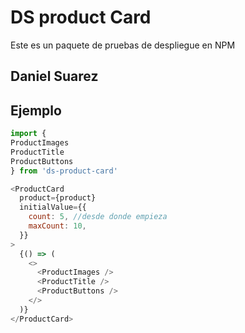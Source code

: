# DS product Card

Este es un paquete de pruebas de despliegue en NPM

## Daniel Suarez

## Ejemplo

```javascript
import {
ProductImages
ProductTitle
ProductButtons
} from 'ds-product-card'
```

```javascript
<ProductCard
  product={product}
  initialValue={{
    count: 5, //desde donde empieza
    maxCount: 10,
  }}
>
  {() => (
    <>
      <ProductImages />
      <ProductTitle />
      <ProductButtons />
    </>
  )}
</ProductCard>
```
